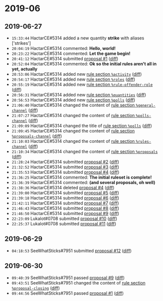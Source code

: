 # 2019-06

## 2019-06-27

* `15:33:44` HactarCE#5314 added a new quantity **strike** with aliases ['strikes']
* `20:04:19` HactarCE#5314 commented: **Hello, world!**
* `20:23:22` HactarCE#5314 commented: **Let the game begin!**
* `20:41:12` HactarCE#5314 submitted [proposal #1](../proposals.md#1) ([diff](https://github.com/Quonauts/Quonauts-4/commit/b8fa3c3de9598a14f52d5490962276e08ede02c0))
* `20:52:04` HactarCE#5314 commented: **Ok so the initial rules aren't all in yet, actually**
* `20:53:06` HactarCE#5314 added new [rule section `%activity`](../rules.md#activity) ([diff](https://github.com/Quonauts/Quonauts-4/commit/11c5f891cc5e16068053cab7d1781bfcb7286c3b))
* `20:54:17` HactarCE#5314 added new [rule section `%roles`](../rules.md#roles) ([diff](https://github.com/Quonauts/Quonauts-4/commit/c36bcb2f27918bcda3de590862566180714f718b))
* `20:55:19` HactarCE#5314 added new [rule section `%rule-offender-role`](../rules.md#rule-offender-role) ([diff](https://github.com/Quonauts/Quonauts-4/commit/c3d8e8ea769ff9db9574062e9b835a433e09100e))
* `20:56:31` HactarCE#5314 added new [rule section `%quantities`](../rules.md#quantities) ([diff](https://github.com/Quonauts/Quonauts-4/commit/3b0e1f1a12464355aa1bf417e7356afd0051c916))
* `20:56:53` HactarCE#5314 added new [rule section `%polls`](../rules.md#polls) ([diff](https://github.com/Quonauts/Quonauts-4/commit/17040ece588413ff86c737099c963655a449ba35))
* `21:06:40` HactarCE#5314 changed the content of [rule section `%general-channel`](../rules.md#general-channel) ([diff](https://github.com/Quonauts/Quonauts-4/commit/16bb3b4a5bf539f9124ef177fe32855df6d8362c))
* `21:07:27` HactarCE#5314 changed the content of [rule section `%polls-channel`](../rules.md#polls-channel) ([diff](https://github.com/Quonauts/Quonauts-4/commit/2d6674e3b0fc045bc92e43e923fb28d568e9ae77))
* `21:09:09` HactarCE#5314 changed the title of [rule section `%polls`](../rules.md#polls) ([diff](https://github.com/Quonauts/Quonauts-4/commit/80e8bac919aa3f310addde9fe1950ab6f902f397))
* `21:09:45` HactarCE#5314 changed the content of [rule section `%proposals-channel`](../rules.md#proposals-channel) ([diff](https://github.com/Quonauts/Quonauts-4/commit/1fae3eb1d13835035a026237f82f42a6e6841cb0))
* `21:10:03` HactarCE#5314 changed the content of [rule section `%rules-channel`](../rules.md#rules-channel) ([diff](https://github.com/Quonauts/Quonauts-4/commit/f35e8c891007709f4618ad31922ab9b44b845369))
* `21:10:34` HactarCE#5314 changed the content of [rule section `%proposals`](../rules.md#proposals) ([diff](https://github.com/Quonauts/Quonauts-4/commit/8f95fdc3be4ea9fbaa1273f60a7357a15b65f8c5))
* `21:28:24` HactarCE#5314 submitted [proposal #2](../proposals.md#2) ([diff](https://github.com/Quonauts/Quonauts-4/commit/29936c6b599628194651779079d482cffda9d774))
* `21:32:52` HactarCE#5314 submitted [proposal #3](../proposals.md#3) ([diff](https://github.com/Quonauts/Quonauts-4/commit/17c5e1b32316ec515aecc4339fb4e7e823de21ee))
* `21:35:53` HactarCE#5314 submitted [proposal #4](../proposals.md#4) ([diff](https://github.com/Quonauts/Quonauts-4/commit/7767a447f44aae9c9a9be16165c1645061d26109))
* `21:36:25` HactarCE#5314 commented: **The initial ruleset is complete!**
* `21:36:39` HactarCE#5314 commented: **(and several proposals, oh well)**
* `21:38:36` HactarCE#5314 deleted [proposal #4](../proposals.md#4) ([diff](https://github.com/Quonauts/Quonauts-4/commit/d59ffc59959c8523760787a724098e77952aec2c))
* `21:39:00` HactarCE#5314 submitted [proposal #5](../proposals.md#5) ([diff](https://github.com/Quonauts/Quonauts-4/commit/d373b4c486e346b832c3280c5104f8fa744d85e2))
* `21:39:18` HactarCE#5314 submitted [proposal #6](../proposals.md#6) ([diff](https://github.com/Quonauts/Quonauts-4/commit/c1898fd496bf764f1770209069797e3d9745edf8))
* `21:42:11` HactarCE#5314 submitted [proposal #7](../proposals.md#7) ([diff](https://github.com/Quonauts/Quonauts-4/commit/cd7026c67482fff125ea34d466cbef9453d136ae))
* `21:46:43` HactarCE#5314 submitted [proposal #8](../proposals.md#8) ([diff](https://github.com/Quonauts/Quonauts-4/commit/006ff2400599bf6266a0a42497950ea5dc72aad5))
* `21:46:50` HactarCE#5314 submitted [proposal #9](../proposals.md#9) ([diff](https://github.com/Quonauts/Quonauts-4/commit/fbb28beaca33610e358c75e8897b5dc9e06298bf))
* `22:23:09` Lukalot#0708 submitted [proposal #10](../proposals.md#10) ([diff](https://github.com/Quonauts/Quonauts-4/commit/fb144aef4771047d58e9f6c115033e1634ec7801))
* `22:25:37` Lukalot#0708 submitted [proposal #11](../proposals.md#11) ([diff](https://github.com/Quonauts/Quonauts-4/commit/a9097b1d735dbc5663f9aa905313c609fcf5a01a))

## 2019-06-29

* `04:18:53` SeeWhatSticks#7951 submitted [proposal #12](../proposals.md#12) ([diff](https://github.com/Quonauts/Quonauts-4/commit/851bf881fcd1b7e6ecc661e686dc4bb3de3c40ba))

## 2019-06-30

* `09:40:39` SeeWhatSticks#7951 passed [proposal #9](../proposals.md#9) ([diff](https://github.com/Quonauts/Quonauts-4/commit/8bcada4b2af1e024ef9b9a7411927aabf74d38e1))
* `09:43:51` SeeWhatSticks#7951 changed the content of [rule section `%proposal-closing`](../rules.md#proposal-closing) ([diff](https://github.com/Quonauts/Quonauts-4/commit/187d1274cf18ff488469e0b203cfb47f219f8eae))
* `09:44:56` SeeWhatSticks#7951 passed [proposal #1](../proposals.md#1) ([diff](https://github.com/Quonauts/Quonauts-4/commit/f4fe88df390c8d15b090c73139131bac523fca00))
